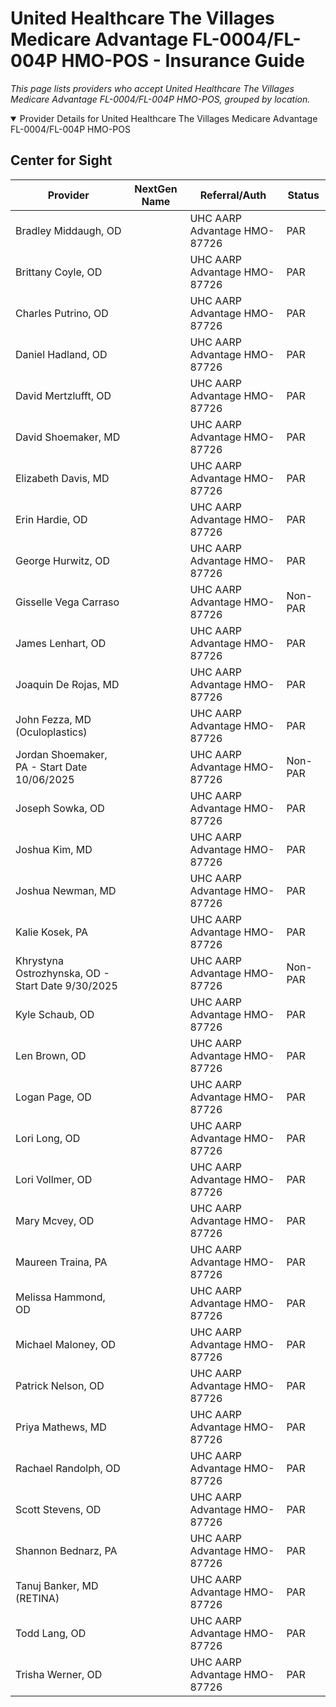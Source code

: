 # United Healthcare The Villages Medicare Advantage FL-0004/FL-004P HMO-POS - Insurance Guide

*This page lists providers who accept United Healthcare The Villages Medicare Advantage FL-0004/FL-004P HMO-POS, grouped by location.*

<details open><summary>Provider Details for United Healthcare The Villages Medicare Advantage FL-0004/FL-004P HMO-POS</summary>

## Center for Sight

| Provider | NextGen Name | Referral/Auth | Status |
|----------|-------------|--------------|--------|
| Bradley Middaugh, OD |  | UHC AARP Advantage HMO-87726 | PAR |
| Brittany Coyle, OD |  | UHC AARP Advantage HMO-87726 | PAR |
| Charles Putrino, OD |  | UHC AARP Advantage HMO-87726 | PAR |
| Daniel Hadland, OD |  | UHC AARP Advantage HMO-87726 | PAR |
| David Mertzlufft, OD |  | UHC AARP Advantage HMO-87726 | PAR |
| David Shoemaker, MD |  | UHC AARP Advantage HMO-87726 | PAR |
| Elizabeth Davis, MD |  | UHC AARP Advantage HMO-87726 | PAR |
| Erin Hardie, OD |  | UHC AARP Advantage HMO-87726 | PAR |
| George Hurwitz, OD |  | UHC AARP Advantage HMO-87726 | PAR |
| Gisselle Vega Carraso |  | UHC AARP Advantage HMO-87726 | Non-PAR |
| James Lenhart, OD |  | UHC AARP Advantage HMO-87726 | PAR |
| Joaquin De Rojas, MD |  | UHC AARP Advantage HMO-87726 | PAR |
| John Fezza, MD (Oculoplastics) |  | UHC AARP Advantage HMO-87726 | PAR |
| Jordan Shoemaker, PA - Start Date 10/06/2025 |  | UHC AARP Advantage HMO-87726 | Non-PAR |
| Joseph Sowka, OD |  | UHC AARP Advantage HMO-87726 | PAR |
| Joshua Kim, MD |  | UHC AARP Advantage HMO-87726 | PAR |
| Joshua Newman, MD |  | UHC AARP Advantage HMO-87726 | PAR |
| Kalie Kosek, PA |  | UHC AARP Advantage HMO-87726 | PAR |
| Khrystyna Ostrozhynska, OD - Start Date 9/30/2025 |  | UHC AARP Advantage HMO-87726 | Non-PAR |
| Kyle Schaub, OD |  | UHC AARP Advantage HMO-87726 | PAR |
| Len Brown, OD |  | UHC AARP Advantage HMO-87726 | PAR |
| Logan Page, OD |  | UHC AARP Advantage HMO-87726 | PAR |
| Lori Long, OD |  | UHC AARP Advantage HMO-87726 | PAR |
| Lori Vollmer, OD |  | UHC AARP Advantage HMO-87726 | PAR |
| Mary Mcvey, OD |  | UHC AARP Advantage HMO-87726 | PAR |
| Maureen Traina, PA |  | UHC AARP Advantage HMO-87726 | PAR |
| Melissa Hammond, OD |  | UHC AARP Advantage HMO-87726 | PAR |
| Michael Maloney, OD |  | UHC AARP Advantage HMO-87726 | PAR |
| Patrick Nelson, OD |  | UHC AARP Advantage HMO-87726 | PAR |
| Priya Mathews, MD |  | UHC AARP Advantage HMO-87726 | PAR |
| Rachael Randolph, OD |  | UHC AARP Advantage HMO-87726 | PAR |
| Scott Stevens, OD |  | UHC AARP Advantage HMO-87726 | PAR |
| Shannon Bednarz, PA |  | UHC AARP Advantage HMO-87726 | PAR |
| Tanuj Banker, MD (RETINA) |  | UHC AARP Advantage HMO-87726 | PAR |
| Todd Lang, OD |  | UHC AARP Advantage HMO-87726 | PAR |
| Trisha Werner, OD |  | UHC AARP Advantage HMO-87726 | PAR |

</details>

